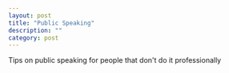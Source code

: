 ```yaml
---
layout: post
title: "Public Speaking"
description: ""
category: post
---
```


Tips on public speaking for people that don't do it professionally 
